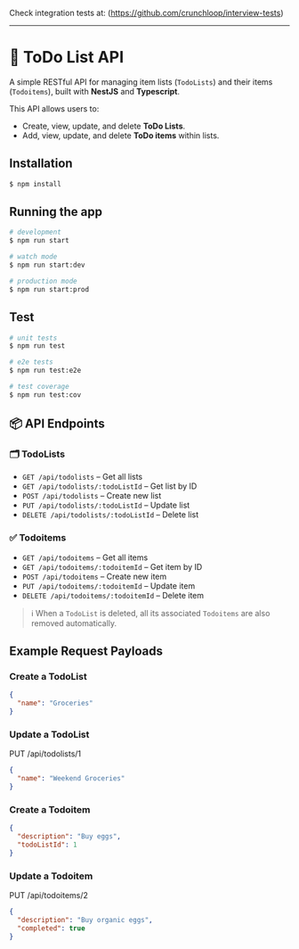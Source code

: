 Check integration tests at: (https://github.com/crunchloop/interview-tests)

---

# 📝 ToDo List API

A simple RESTful API for managing item lists (`TodoLists`) and their items (`Todoitems`), built with **NestJS** and **Typescript**.

This API allows users to:

- Create, view, update, and delete **ToDo Lists**.
- Add, view, update, and delete **ToDo items** within lists.

## Installation

```bash
$ npm install
```

## Running the app

```bash
# development
$ npm run start

# watch mode
$ npm run start:dev

# production mode
$ npm run start:prod
```

## Test

```bash
# unit tests
$ npm run test

# e2e tests
$ npm run test:e2e

# test coverage
$ npm run test:cov
```

## 📦 API Endpoints

### 🗂️ TodoLists

- `GET /api/todolists` – Get all lists
- `GET /api/todolists/:todoListId` – Get list by ID
- `POST /api/todolists` – Create new list
- `PUT /api/todolists/:todoListId` – Update list
- `DELETE /api/todolists/:todoListId` – Delete list

### ✅ Todoitems

- `GET /api/todoitems` – Get all items
- `GET /api/todoitems/:todoitemId` – Get item by ID
- `POST /api/todoitems` – Create new item
- `PUT /api/todoitems/:todoitemId` – Update item
- `DELETE /api/todoitems/:todoitemId` – Delete item

> ℹ️ When a `TodoList` is deleted, all its associated `Todoitems` are also removed automatically.

## Example Request Payloads

### Create a TodoList

```json
{
  "name": "Groceries"
}
```

### Update a TodoList

PUT /api/todolists/1

```json
{
  "name": "Weekend Groceries"
}
```

### Create a Todoitem

```json
{
  "description": "Buy eggs",
  "todoListId": 1
}
```

### Update a Todoitem

PUT /api/todoitems/2

```json
{
  "description": "Buy organic eggs",
  "completed": true
}
```
